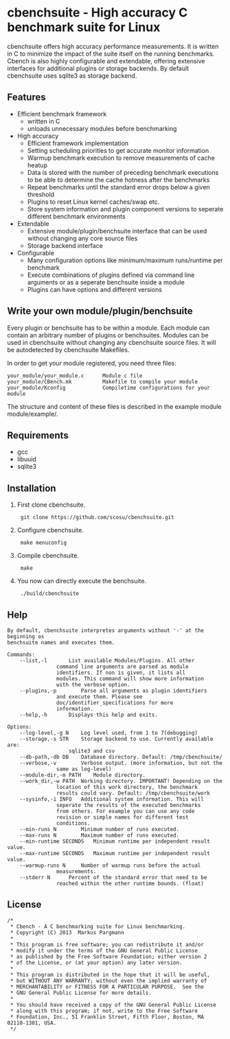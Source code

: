 
cbenchsuite - High accuracy C benchmark suite for Linux
=================================================

cbenchsuite offers high accuracy performance measurements. It is written in C to
minimize the impact of the suite itself on the running benchmarks. Cbench is
also highly configurable and extendable, offering extensive interfaces for
additional plugins or storage backends. By default cbenchsuite uses sqlite3 as
storage backend.

Features
--------

- Efficient benchmark framework
	- written in C
	- unloads unnecessary modules before benchmarking
- High accuracy
	- Efficient framework implementation
	- Setting scheduling priorities to get accurate monitor information
	- Warmup benchmark execution to remove measurements of cache heatup
	- Data is stored with the number of preceding benchmark executions to
	  be able to determine the cache hotness after the benchmarks
	- Repeat benchmarks until the standard error drops below a given
	  threshold
	- Plugins to reset Linux kernel caches/swap etc.
	- Store system information and plugin component versions to seperate
	  different benchmark environments
- Extendable
	- Extensive module/plugin/benchsuite interface that can be used without changing any core source files
	- Storage backend interface
- Configurable
	- Many configuration options like minimum/maximum runs/runtime per
	  benchmark
	- Execute combinations of plugins defined via command line arguments or
	  as a seperate benchsuite inside a module
	- Plugins can have options and different versions


Write your own module/plugin/benchsuite
---------------------------------------

Every plugin or benchsuite has to be within a module. Each module can contain
an arbitrary number of plugins or benchsuites. Modules can be used in cbenchsuite
without changing any cbenchsuite source files. It will be autodetected by cbenchsuite
Makefiles.

In order to get your module registered, you need three files:

	your_module/your_module.c      Module c file
	your_module/CBench.mk          Makefile to compile your module
	your_module/Kconfig            Compiletime configurations for your module

The structure and content of these files is described in the example
module module/example/.

Requirements
------------
- gcc
- libuuid
- sqlite3

Installation
------------

1. First clone cbenchsuite.

		git clone https://github.com/scosu/cbenchsuite.git

2. Configure cbenchsuite.

		make menuconfig

3. Compile cbenchsuite.

		make

4. You now can directly execute the benchsuite.

		./build/cbenchsuite


Help
----

	By default, cbenchsuite interpretes arguments without '-' at the beginning as
	benchsuite names and executes them.

	Commands:
		--list,-l		List available Modules/Plugins. All other
					command line arguments are parsed as module
					identifiers. If non is given, it lists all
					modules. This command will show more information
					with the verbose option.
		--plugins,-p		Parse all arguments as plugin identifiers
					and execute them. Please see
					doc/identifier_specifications for more
					information.
		--help,-h		Displays this help and exits.

	Options:
		--log-level,-g N 	Log level used, from 1 to 7(debugging)
		--storage,-s STR	Storage backend to use. Currently available are:
						sqlite3 and csv
		--db-path,-db DB	Database directory. Default: /tmp/cbenchsuite/
		--verbose,-v		Verbose output. (more information, but not the
					same as log-level)
		--module-dir,-m PATH	Module directory.
		--work_dir,-w PATH	Working directory. IMPORTANT! Depending on the
					location of this work directory, the benchmark
					results could vary. Default: /tmp/cbenchsuite/work
		--sysinfo,-i INFO	Additional system information. This will
					seperate the results of the executed benchmarks
					from others. For example you can use any code
					revision or simple names for different test
					conditions.
		--min-runs N		Minimum number of runs executed.
		--max-runs N		Maximum number of runs executed.
		--min-runtime SECONDS	Minimum runtime per independent result value.
		--max-runtime SECONDS	Maximum runtime per independent result value.
		--warmup-runs N		Number of warmup runs before the actual
					measurements.
		--stderr N		Percent of the standard error that need to be
					reached within the other runtime bounds. (float)

License
-------
	/*
	 * Cbench - A C benchmarking suite for Linux benchmarking.
	 * Copyright (C) 2013  Markus Pargmann
	 *
	 * This program is free software; you can redistribute it and/or
	 * modify it under the terms of the GNU General Public License
	 * as published by the Free Software Foundation; either version 2
	 * of the License, or (at your option) any later version.
	 *
	 * This program is distributed in the hope that it will be useful,
	 * but WITHOUT ANY WARRANTY; without even the implied warranty of
	 * MERCHANTABILITY or FITNESS FOR A PARTICULAR PURPOSE.  See the
	 * GNU General Public License for more details.
	 *
	 * You should have received a copy of the GNU General Public License
	 * along with this program; if not, write to the Free Software
	 * Foundation, Inc., 51 Franklin Street, Fifth Floor, Boston, MA  02110-1301, USA.
	 */
